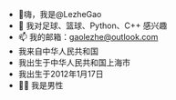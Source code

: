 - 👋嗨，我是@LezheGao
- 👀 我对足球、篮球、Python、C++ 感兴趣
- 📫 我的邮箱：gaolezhe@outlook.com
-    我来自中华人民共和国
-    我出生于中华人民共和国上海市
-    我出生于2012年1月17日
- 🙋‍♂️ 我是男性
